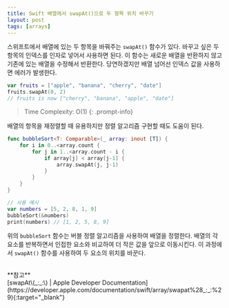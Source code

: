 ```yaml
---
title: Swift 배열에서 swapAt()으로 두 항목 위치 바꾸기
layout: post
tags: [arrays]
---
```


스위프트에서 배열에 있는 두 항목을 바꿔주는 `swapAt()` 함수가 있다. 바꾸고 싶은 두 항목의 인덱스를 인자로 넣어서 사용하면 된다. 이 함수는 새로운 배열을 반환하지 않고 기존에 있는 배열을 수정해서 반환한다. 당연하겠지만 배열 넘어선 인덱스 값을 사용하면 에러가 발생한다.

```swift
var fruits = ["apple", "banana", "cherry", "date"]
fruits.swapAt(0, 2)
// fruits is now ["cherry", "banana", "apple", "date"]
```

> Time Complexity: O(1)
{: .prompt-info}

배열의 항목을 재정렬할 때 유용하지만 정렬 알고리즘 구현할 때도 도움이 된다.

```swift
func bubbleSort<T: Comparable>(_ array: inout [T]) {
    for i in 0..<array.count {
        for j in 1..<array.count - i {
            if array[j] < array[j-1] {
                array.swapAt(j, j-1)
            }
        }
    }
}

// 사용 예시
var numbers = [5, 2, 8, 1, 9]
bubbleSort(&numbers)
print(numbers) // [1, 2, 5, 8, 9]
```

위의 `bubbleSort` 함수는 버블 정렬 알고리즘을 사용하여 배열을 정렬한다. 배열의 각 요소를 반복하면서 인접한 요소와 비교하여 더 작은 값을 앞으로 이동시킨다. 이 과정에서 `swapAt()` 함수를 사용하여 두 요소의 위치를 바꾼다.

<br>
**참고**
<br>
[swapAt\(_:_:\) | Apple Developer Documentation](https://developer.apple.com/documentation/swift/array/swapat%28_:_:%29){:target="_blank"}